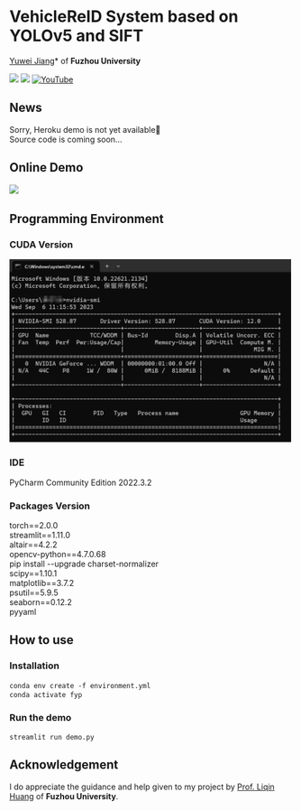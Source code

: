# VehicleReID System based on YOLOv5 and SIFT

[Yuwei Jiang](https://github.com/jyw2000-jyw)* of **Fuzhou University**

<a href='https://drive.google.com/file/d/1jbUqSOgpFriuA3PUO2qAShqfJPhx5nD1/view?usp=drive_link'><img src='https://img.shields.io/badge/Paper-PDF-red'></a> 
<a href='https://dashboard.heroku.com/apps'><img src='https://img.shields.io/badge/Web-Heroku-blue'></a> 
[![YouTube](https://badges.aleen42.com/src/youtube.svg)](https://www.youtube.com/watch?v=__tftoxpBAw&feature=youtu.be)

## News
Sorry, Heroku demo is not yet available🥹  
Source code is coming soon...


## Online Demo
<img src="figs/homepage.gif" width="900">


## Programming Environment
### CUDA Version
<img src="figs/nvidia-smi.png" width="500">

### IDE
PyCharm Community Edition 2022.3.2

### Packages Version
torch==2.0.0  
streamlit==1.11.0  
altair==4.2.2  
opencv-python==4.7.0.68  
pip install --upgrade charset-normalizer  
scipy==1.10.1    
matplotlib==3.7.2  
psutil==5.9.5  
seaborn==0.12.2  
pyyaml

## How to use
### Installation

```
conda env create -f environment.yml
conda activate fyp
```
### Run the demo

```
streamlit run demo.py
```
## Acknowledgement
I do appreciate the guidance and help given to my project by [Prof. Liqin Huang](http://itlab.fzu.edu.cn/gzl/ZhuanJi/TeacherInfo2.aspx?No=T96022) of **Fuzhou University**.
